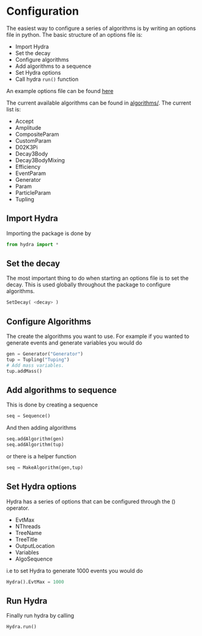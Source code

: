 # Configuration

The easiest way to configure a series of algorithms is by writing an options file in python.
The basic structure of an options file is:

- Import Hydra
- Set the decay
- Configure algorithms
- Add algorithms to a sequence
- Set Hydra options
- Call hydra ```run()``` function

An example options file can be found [here](../../options/example.py)

The current available algorithms can be found in [algorithms/](../../algorithms/). The current list is:

- Accept
- Amplitude
- CompositeParam
- CustomParam
- D02K3Pi
- Decay3Body
- Decay3BodyMixing
- Efficiency
- EventParam
- Generator
- Param
- ParticleParam
- Tupling

## Import Hydra

Importing the package is done by 

```python
from hydra import *
```

## Set the decay

The most important thing to do when starting an options file is to set the decay. This is used globally throughout the package to configure algorithms.

```python
SetDecay( <decay> )
```

## Configure Algorithms

The create the algorithms you want to use. For example if you wanted to generate events and generate variables you would do 

```python
gen = Generator("Generator")
tup = Tupling("Tuping")
# Add mass variables.
tup.addMass()
```

## Add algorithms to sequence

This is done by creating a sequence

``` python
seq = Sequence()
```

And then adding algorithms

```python
seq.addAlgorithm(gen)
seq.addAlgorithm(tup)
```

or there is a helper function

```python
seq = MakeAlgorithm(gen,tup)
```

## Set Hydra options

Hydra has a series of options that can be configured through the () operator.

- EvtMax
- NThreads
- TreeName
- TreeTitle
- OutputLocation
- Variables
- AlgoSequence

i.e to set Hydra to generate 1000 events you would do

```python
Hydra().EvtMax = 1000
```

## Run Hydra

Finally run hydra by calling

```python
Hydra.run()
```